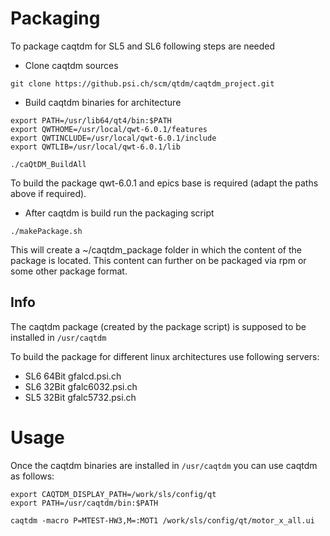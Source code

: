 # Packaging
To package caqtdm for SL5 and SL6 following steps are needed

 * Clone caqtdm sources

```
git clone https://github.psi.ch/scm/qtdm/caqtdm_project.git
```

 * Build caqtdm binaries for architecture

```
export PATH=/usr/lib64/qt4/bin:$PATH
export QWTHOME=/usr/local/qwt-6.0.1/features
export QWTINCLUDE=/usr/local/qwt-6.0.1/include
export QWTLIB=/usr/local/qwt-6.0.1/lib

./caQtDM_BuildAll
```

To build the package qwt-6.0.1 and epics base is required (adapt the paths above if required).

 * After caqtdm is build run the packaging script

```
./makePackage.sh
```

This will create a ~/caqtdm_package folder in which the content of the package is located. This content
can further on be packaged via rpm or some other package format.

## Info
The caqtdm package (created by the package script) is supposed to be installed in `/usr/caqtdm`

To build the package for different linux architectures use following servers:

 * SL6 64Bit gfalcd.psi.ch
 * SL6 32Bit gfalc6032.psi.ch
 * SL5 32Bit gfalc5732.psi.ch

# Usage
Once the caqtdm binaries are installed in `/usr/caqtdm` you can use caqtdm as follows:

```
export CAQTDM_DISPLAY_PATH=/work/sls/config/qt
export PATH=/usr/caqtdm/bin:$PATH

caqtdm -macro P=MTEST-HW3,M=:MOT1 /work/sls/config/qt/motor_x_all.ui
```

